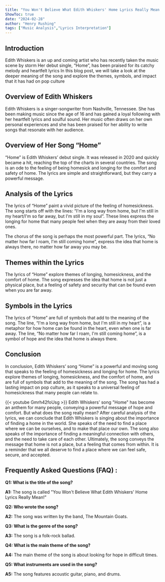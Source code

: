 ```yaml
---
title: "You Won't Believe What Edith Whiskers' Home Lyrics Really Mean!"
ShowToc: true 
date: "2024-02-28"
author: "Henry Rushing" 
tags: ["Music Analysis","Lyrics Interpretation"]
---
```

## Introduction 

Edith Whiskers is an up and coming artist who has recently taken the music scene by storm Her debut single, “Home”, has been praised for its catchy melody and heartfelt lyrics In this blog post, we will take a look at the deeper meaning of the song and explore the themes, symbols, and impact that it has had on pop culture

## Overview of Edith Whiskers 

Edith Whiskers is a singer-songwriter from Nashville, Tennessee. She has been making music since the age of 16 and has gained a loyal following with her heartfelt lyrics and soulful sound. Her music often draws on her own personal experiences and she has been praised for her ability to write songs that resonate with her audience.

## Overview of Her Song “Home” 

“Home” is Edith Whiskers’ debut single. It was released in 2020 and quickly became a hit, reaching the top of the charts in several countries. The song is an ode to the feeling of being homesick and longing for the comfort and safety of home. The lyrics are simple and straightforward, but they carry a powerful message.

## Analysis of the Lyrics 

The lyrics of “Home” paint a vivid picture of the feeling of homesickness. The song starts off with the lines: “I'm a long way from home, but I'm still in my heart/I'm so far away, but I'm still in my soul”. These lines express the longing for home that many people feel when they are away from their loved ones.

The chorus of the song is perhaps the most powerful part. The lyrics, “No matter how far I roam, I'm still coming home”, express the idea that home is always there, no matter how far away you may be.

## Themes within the Lyrics 

The lyrics of “Home” explore themes of longing, homesickness, and the comfort of home. The song expresses the idea that home is not just a physical place, but a feeling of safety and security that can be found even when you are far away.

## Symbols in the Lyrics 

The lyrics of “Home” are full of symbols that add to the meaning of the song. The line, “I'm a long way from home, but I'm still in my heart”, is a metaphor for how home can be found in the heart, even when one is far away. The line, “No matter how far I roam, I'm still coming home”, is a symbol of hope and the idea that home is always there.

## Conclusion 

In conclusion, Edith Whiskers’ song “Home” is a powerful and moving song that speaks to the feeling of homesickness and longing for home. The lyrics explore themes of longing, homesickness, and the comfort of home, and are full of symbols that add to the meaning of the song. The song has had a lasting impact on pop culture, as it speaks to a universal feeling of homesickness that many people can relate to.

{{< youtube Gmrh42foUsg >}} 
Edith Whiskers' song "Home" has become an anthem for many people, conveying a powerful message of hope and comfort. But what does the song really mean? After careful analysis of the lyrics, we can conclude that Edith Whiskers is singing about the importance of finding a home in the world. She speaks of the need to find a place where we can be ourselves, and to make that place our own. The song also speaks of the importance of finding a meaningful connection with others, and the need to take care of each other. Ultimately, the song conveys the message that home is not a place, but a feeling that comes from within. It is a reminder that we all deserve to find a place where we can feel safe, secure, and accepted.

## Frequently Asked Questions (FAQ) :
**Q1: What is the title of the song?**

**A1:** The song is called "You Won't Believe What Edith Whiskers' Home Lyrics Really Mean!"

**Q2: Who wrote the song?**

**A2:** The song was written by the band, The Mountain Goats.

**Q3: What is the genre of the song?**

**A3:** The song is a folk-rock ballad.

**Q4: What is the main theme of the song?**

**A4:** The main theme of the song is about looking for hope in difficult times.

**Q5: What instruments are used in the song?**

**A5:** The song features acoustic guitar, piano, and drums.



